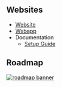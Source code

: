 ## Websites

- [Website](https://budget-buddy.de)
- [Webapp](https://app.budget-buddy.de)
- Documentation
  - [Setup Guide](https://github.com/BudgetBuddyDE/setup#getting-started)

## Roadmap

[<img src="https://github.githubassets.com/assets/projects-beta-banner-dark-fc370172a740.png" alt="roadmap banner" />](https://github.com/orgs/BudgetBuddyDE/projects/6/views/3)
